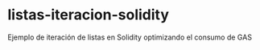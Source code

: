 # listas-iteracion-solidity
Ejemplo de iteración de listas en Solidity optimizando el consumo de GAS

